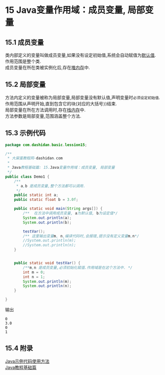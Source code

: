15 Java变量作用域：成员变量, 局部变量
===

15.1 成员变量
---

类内部定义的变量叫做成员变量,如果没有设定初始值,系统会自动赋值为[默认值](dashidan.com).
作用范围是整个类.   
成员变量在所在类被实例化后,存在[堆内存](dashidan.com)中.

15.2 局部变量
---
方法内定义的变量被称为局部变量,局部变量没有默认值,声明变量时`必须设定初始值`.   
作用范围从声明开始,直到包含它的块(对应的大括号`}`)结束.   
局部变量在所在方法调用时,存在[栈内存](dashidan.com)中.   
方法参数是局部变量,范围涵盖整个方法.   

15.3 示例代码
---

```java
package com.dashidan.basic.lession15;

/**
 * 大屎蛋教程网-dashidan.com
 *
 * Java教程基础篇: 15.Java变量作用域：成员变量, 局部变量
 */
public class Demo1 {
    /**
     * a,b 是成员变量,整个方法都可以调用.
     */
    public static int a;
    public static float b = 3.0f;

    public static void main(String args[]) {
        /**  在方法中调用成员变量, a为默认值, b为设定值*/
        System.out.println(a);
        System.out.println(b);

        testVar();
        /** 这里输出变量m, n,编译代码时,会报错,提示没有定义变量m,n*/
        //System.out.println(m);
        //System.out.println(n);
    }


    public static void testVar() {
        /**m,n 是成员变量,必须初始化赋值.作用域是在这个方法中. */
        int m = 0;
        int n = 1;
        System.out.println(m);
        System.out.println(n);
    }

}

```

输出

	0
	3.0
	0
	1
	
15.4 附录
---

[Java示例代码使用方法](http://localhost/article/java/addenda/Java示例代码使用方法.html)   
[Java教程基础篇](http://localhost/article/java/basic/index.html)   